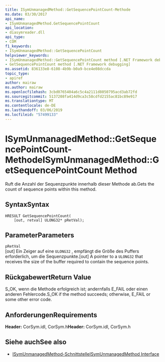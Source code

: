 ```yaml
---
title: ISymUnmanagedMethod::GetSequencePointCount-Methode
ms.date: 03/30/2017
api_name:
- ISymUnmanagedMethod.GetSequencePointCount
api_location:
- diasymreader.dll
api_type:
- COM
f1_keywords:
- ISymUnmanagedMethod::GetSequencePointCount
helpviewer_keywords:
- ISymUnmanagedMethod::GetSequencePointCount method [.NET Framework debugging]
- GetSequencePointCount method [.NET Framework debugging]
ms.assetid: 836133e8-6108-4b9b-b0a9-bce4e08dccda
topic_type:
- apiref
author: mairaw
ms.author: mairaw
ms.openlocfilehash: 3cbd0765404a6c5c4a2111d8050795acd3ab72fd
ms.sourcegitcommit: 5137208fa414d9ca3c58cdfd2155ac81bc89e917
ms.translationtype: MT
ms.contentlocale: de-DE
ms.lasthandoff: 03/06/2019
ms.locfileid: "57499133"
---
```

# <a name="isymunmanagedmethodgetsequencepointcount-method"></a><span data-ttu-id="06ada-102">ISymUnmanagedMethod::GetSequencePointCount-Methode</span><span class="sxs-lookup"><span data-stu-id="06ada-102">ISymUnmanagedMethod::GetSequencePointCount Method</span></span>
<span data-ttu-id="06ada-103">Ruft die Anzahl der Sequenzpunkte innerhalb dieser Methode ab.</span><span class="sxs-lookup"><span data-stu-id="06ada-103">Gets the count of sequence points within this method.</span></span>  
  
## <a name="syntax"></a><span data-ttu-id="06ada-104">Syntax</span><span class="sxs-lookup"><span data-stu-id="06ada-104">Syntax</span></span>  
  
```  
HRESULT GetSequencePointCount(  
    [out, retval] ULONG32* pRetVal);  
```  
  
## <a name="parameters"></a><span data-ttu-id="06ada-105">Parameter</span><span class="sxs-lookup"><span data-stu-id="06ada-105">Parameters</span></span>  
 `pRetVal`  
 <span data-ttu-id="06ada-106">[out] Ein Zeiger auf eine `ULONG32` , empfängt die Größe des Puffers erforderlich, um die Sequenzpunkte.</span><span class="sxs-lookup"><span data-stu-id="06ada-106">[out] A pointer to a `ULONG32` that receives the size of the buffer required to contain the sequence points.</span></span>  
  
## <a name="return-value"></a><span data-ttu-id="06ada-107">Rückgabewert</span><span class="sxs-lookup"><span data-stu-id="06ada-107">Return Value</span></span>  
 <span data-ttu-id="06ada-108">S_OK, wenn die Methode erfolgreich ist; andernfalls E_FAIL oder einen anderen Fehlercode.</span><span class="sxs-lookup"><span data-stu-id="06ada-108">S_OK if the method succeeds; otherwise, E_FAIL or some other error code.</span></span>  
  
## <a name="requirements"></a><span data-ttu-id="06ada-109">Anforderungen</span><span class="sxs-lookup"><span data-stu-id="06ada-109">Requirements</span></span>  
 <span data-ttu-id="06ada-110">**Header:** CorSym.idl, CorSym.h</span><span class="sxs-lookup"><span data-stu-id="06ada-110">**Header:** CorSym.idl, CorSym.h</span></span>  
  
## <a name="see-also"></a><span data-ttu-id="06ada-111">Siehe auch</span><span class="sxs-lookup"><span data-stu-id="06ada-111">See also</span></span>
- [<span data-ttu-id="06ada-112">ISymUnmanagedMethod-Schnittstelle</span><span class="sxs-lookup"><span data-stu-id="06ada-112">ISymUnmanagedMethod Interface</span></span>](../../../../docs/framework/unmanaged-api/diagnostics/isymunmanagedmethod-interface.md)
